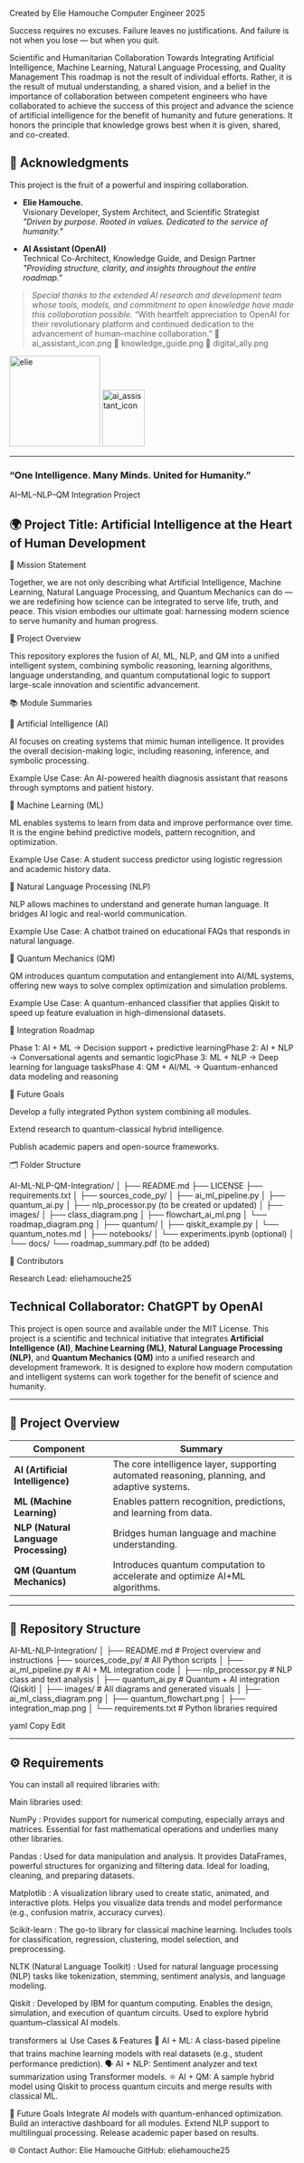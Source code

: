Created by Elie Hamouche
Computer Engineer
2025
 
 
Success requires no excuses.
Failure leaves no justifications.
And failure is not when you lose —
but when you quit. 
 
Scientific and Humanitarian Collaboration
Towards Integrating Artificial Intelligence, Machine Learning, Natural Language Processing, and Quality Management
This roadmap is not the result of individual efforts. Rather, it is the result of mutual understanding, a shared vision, and a belief in the importance of collaboration between competent engineers who have collaborated to achieve the success of this project and advance the science of artificial intelligence for the benefit of humanity and future generations.
It honors the principle that knowledge grows best when it is given, shared, and co-created.

## 🤝 Acknowledgments

This project is the fruit of a powerful and inspiring collaboration.

- **Elie Hamouche.**  
  Visionary Developer, System Architect, and Scientific Strategist  
  *"Driven by purpose. Rooted in values. Dedicated to the service of humanity."*

- **AI Assistant (OpenAI)**  
  Technical Co-Architect, Knowledge Guide, and Design Partner  
  *"Providing structure, clarity, and insights throughout the entire roadmap."*

> *Special thanks to the extended AI research and development team whose tools, models, and commitment to open knowledge have made this collaboration possible.*
“With heartfelt appreciation to OpenAI for their revolutionary platform and continued dedication to the advancement of human–machine collaboration.”
🤖 ai_assistant_icon.png
🧠 knowledge_guide.png
📘 digital_ally.png

<img width="160" height="160" alt="elie" src="https://github.com/user-attachments/assets/cc07f535-1268-4d7a-b8ac-5acadda771e9" />

<img width="75" height="100" alt="ai_assistant_icon" src="https://github.com/user-attachments/assets/22f362b9-dfd0-4ff0-b1eb-432985975456" />
 

------------------------------------------------------------------------------------------

### “One Intelligence. Many Minds. United for Humanity.”  

AI–ML–NLP–QM Integration Project

🌍 Project Title: Artificial Intelligence at the Heart of Human Development
------------------------------------------------------------------------------------------
📘 Mission Statement

Together, we are not only describing what Artificial Intelligence, Machine Learning, Natural Language Processing, and Quantum Mechanics can do — we are redefining how science can be integrated to serve life, truth, and peace. This vision embodies our ultimate goal: harnessing modern science to serve humanity and human progress.

📌 Project Overview

This repository explores the fusion of AI, ML, NLP, and QM into a unified intelligent system, combining symbolic reasoning, learning algorithms, language understanding, and quantum computational logic to support large-scale innovation and scientific advancement.

📚 Module Summaries

🔹 Artificial Intelligence (AI)

AI focuses on creating systems that mimic human intelligence. It provides the overall decision-making logic, including reasoning, inference, and symbolic processing.

Example Use Case: An AI-powered health diagnosis assistant that reasons through symptoms and patient history.

🔹 Machine Learning (ML)

ML enables systems to learn from data and improve performance over time. It is the engine behind predictive models, pattern recognition, and optimization.

Example Use Case: A student success predictor using logistic regression and academic history data.

🔹 Natural Language Processing (NLP)

NLP allows machines to understand and generate human language. It bridges AI logic and real-world communication.

Example Use Case: A chatbot trained on educational FAQs that responds in natural language.

🔹 Quantum Mechanics (QM)

QM introduces quantum computation and entanglement into AI/ML systems, offering new ways to solve complex optimization and simulation problems.

Example Use Case: A quantum-enhanced classifier that applies Qiskit to speed up feature evaluation in high-dimensional datasets.

🔗 Integration Roadmap

Phase 1: AI + ML → Decision support + predictive learningPhase 2: AI + NLP → Conversational agents and semantic logicPhase 3: ML + NLP → Deep learning for language tasksPhase 4: QM + AI/ML → Quantum-enhanced data modeling and reasoning


🔬 Future Goals

Develop a fully integrated Python system combining all modules.

Extend research to quantum-classical hybrid intelligence.

Publish academic papers and open-source frameworks.

🗂️ Folder Structure

AI-ML-NLP-QM-Integration/
│
├── README.md
├── LICENSE
├── requirements.txt
│
├── sources_code_py/
│   ├── ai_ml_pipeline.py
│   ├── quantum_ai.py
│   ├── nlp_processor.py (to be created or updated)
│
├── images/
│   ├── class_diagram.png
│   ├── flowchart_ai_ml.png
│   └── roadmap_diagram.png
│
├── quantum/
│   ├── qiskit_example.py
│   └── quantum_notes.md
│
├── notebooks/
│   └── experiments.ipynb (optional)
│
└── docs/
    └── roadmap_summary.pdf (to be added)


🤝 Contributors

Research Lead: eliehamouche25

Technical Collaborator: ChatGPT by OpenAI
------------------------------------------------------------------------------------------

This project is open source and available under the MIT License.
This project is a scientific and technical initiative that integrates **Artificial Intelligence (AI)**, **Machine Learning (ML)**, **Natural Language Processing (NLP)**, and **Quantum Mechanics (QM)** into a unified research and development framework. It is designed to explore how modern computation and intelligent systems can work together for the benefit of science and humanity.

---------------------------------------------------------------------------------------------
## 📌 Project Overview

| Component | Summary |
|----------|---------|
| **AI (Artificial Intelligence)** | The core intelligence layer, supporting automated reasoning, planning, and adaptive systems. |
| **ML (Machine Learning)** | Enables pattern recognition, predictions, and learning from data. |
| **NLP (Natural Language Processing)** | Bridges human language and machine understanding. |
| **QM (Quantum Mechanics)** | Introduces quantum computation to accelerate and optimize AI+ML algorithms. |

---

## 📁 Repository Structure

AI-ML-NLP-Integration/
│
├── README.md # Project overview and instructions
├── sources_code_py/ # All Python scripts
│ ├── ai_ml_pipeline.py # AI + ML integration code
│ ├── nlp_processor.py # NLP class and text analysis
│ ├── quantum_ai.py # Quantum + AI integration (Qiskit)
│
├── images/ # All diagrams and generated visuals
│ ├── ai_ml_class_diagram.png
│ ├── quantum_flowchart.png
│ ├── integration_map.png
│
└── requirements.txt # Python libraries required

yaml
Copy
Edit

---

## ⚙️ Requirements

You can install all required libraries with:

Main libraries used:

NumPy :  Provides support for numerical computing, especially arrays and matrices. Essential for fast mathematical operations and underlies many other libraries.

Pandas :  Used for data manipulation and analysis. It provides DataFrames, powerful structures for organizing and filtering data. Ideal for loading, cleaning, and preparing datasets.

Matplotlib : A visualization library used to create static, animated, and interactive plots. Helps you visualize data trends and model performance (e.g., confusion matrix, accuracy curves).

Scikit-learn : The go-to library for classical machine learning. Includes tools for classification, regression, clustering, model selection, and preprocessing.

NLTK (Natural Language Toolkit)	: Used for natural language processing (NLP) tasks like tokenization, stemming, sentiment analysis, and language modeling.

Qiskit : Developed by IBM for quantum computing. Enables the design, simulation, and execution of quantum circuits. Used to explore hybrid quantum–classical AI models.

transformers
📊 Use Cases & Features
🧠 AI + ML: A class-based pipeline that trains machine learning models with real datasets (e.g., student performance prediction).
🗣️ AI + NLP: Sentiment analyzer and text summarization using Transformer models.
⚛️ AI + QM: A sample hybrid model using Qiskit to process quantum circuits and merge results with classical ML.
 

🚀 Future Goals
Integrate AI models with quantum-enhanced optimization.
Build an interactive dashboard for all modules.
Extend NLP support to multilingual processing.
Release academic paper based on results.

🌐 Contact
Author: Elie Hamouche
GitHub: eliehamouche25

